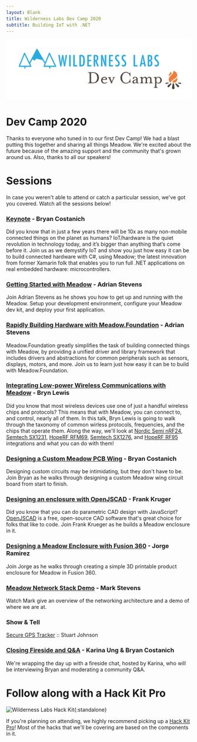 ```yaml
---
layout: Blank
title: Wilderness Labs Dev Camp 2020
subtitle: Building IoT with .NET
---
```


![](Support_Files/Wilderness_Labs_Dev_Camp.svg)

# Dev Camp 2020

Thanks to everyone who tuned in to our first Dev Camp! We had a blast putting this together and sharing all things Meadow. We're excited about the future because of the amazing support and the community that's grown around us. Also, thanks to all our speakers!

# Sessions

In case you weren't able to attend or catch a particular session, we've got you covered. Watch all the sessions below!

### [Keynote](https://www.youtube.com/watch?v=qE8qWhiz8Vw&list=PLoP9Fu9zn7qYOCCRY8UyuNGH6m2hFUls8&index=2&t=0s) - Bryan Costanich

Did you know that in just a few years there will be 10x as many non-mobile connected things on the planet as humans? IoT/hardware is the quiet revolution in technology today, and it’s bigger than anything that’s come before it. Join us as we demystify IoT and show you just how easy it can be to build connected hardware with C#, using Meadow; the latest innovation from former Xamarin folk that enables you to run full .NET applications on real embedded hardware: microcontrollers.

### [Getting Started with Meadow](https://www.youtube.com/watch?v=jahwwrjdg4k&list=PLoP9Fu9zn7qYOCCRY8UyuNGH6m2hFUls8&index=3&t=0s) - Adrian Stevens

Join Adrian Stevens as he shows you how to get up and running with the Meadow. Setup your development environment, configure your Meadow dev kit, and deploy your first application.

### [Rapidly Building Hardware with Meadow.Foundation](https://www.youtube.com/watch?v=0TLPD9x4ogg&list=PLoP9Fu9zn7qYOCCRY8UyuNGH6m2hFUls8&index=4&t=0s) - Adrian Stevens

Meadow.Foundation greatly simplifies the task of building connected things with Meadow, by providing a unified driver and library framework that includes drivers and abstractions for common peripherals such as sensors, displays, motors, and more. Join us to learn just how easy it can be to build with Meadow.Foundation.

### [Integrating Low-power Wireless Communications with Meadow](https://www.youtube.com/watch?v=XUSvKtplin8&list=PLoP9Fu9zn7qYOCCRY8UyuNGH6m2hFUls8&index=11) - Bryn Lewis

Did you know that most wireless devices use one of just a handful wireless chips and protocols? This means that with Meadow, you can connect to, and control, nearly all of them. In this talk, Bryn Lewis is going to walk through the taxonomy of common wirless protocols, frequencies, and the chips that operate them. Along the way, we'll look at [Nordic Semi nRF24](https://www.nordicsemi.com/Products/Low-power-short-range-wireless/nRF24-series), [Semtech SX1231](https://www.semtech.com/products/wireless-rf/fsk-transceivers/sx1231), [HopeRF RFM69](https://www.hoperf.com/modules/rf_transceiver/RFM69HCW.html), [Semtech SX1276](https://www.semtech.com/products/wireless-rf/lora-transceivers/sx1276), and [HopeRF RF95](https://www.hoperf.com/modules/lora/RFM95.html) integrations and what you can do with them!

### [Designing a Custom Meadow PCB Wing](https://www.youtube.com/watch?v=d0KIB_7rv7U&list=PLoP9Fu9zn7qYOCCRY8UyuNGH6m2hFUls8&index=6&t=0s) - Bryan Costanich

Designing custom circuits may be intimidating, but they don't have to be. Join Bryan as he walks through designing a custom Meadow wing circuit board from start to finish.

### [Designing an enclosure with OpenJSCAD](https://www.youtube.com/watch?v=T9IfF_1Y4z8&list=PLoP9Fu9zn7qYOCCRY8UyuNGH6m2hFUls8&index=8&t=0s) - Frank Kruger

Did you know that you can do parametric CAD design with JavaScript? [OpenJSCAD](https://openjscad.org/) is a free, open-source CAD software that's great choice for folks that like to code. Join Frank Krueger as he builds a Meadow enclosure in it.

### [Designing a Meadow Enclosure with Fusion 360](https://www.youtube.com/watch?v=YkhhE0ypLkg&list=PLoP9Fu9zn7qYOCCRY8UyuNGH6m2hFUls8&index=7&t=0s) - Jorge Ramirez

Join Jorge as he walks through creating a simple 3D printable product enclosure for Meadow in Fusion 360.

### [Meadow Network Stack Demo](https://www.youtube.com/watch?v=dMDUMQAopjc&list=PLoP9Fu9zn7qYOCCRY8UyuNGH6m2hFUls8&index=5&t=0s) - Mark Stevens

Watch Mark give an overview of the networking architecture and a demo of where we are at.

### Show & Tell

[Secure GPS Tracker](https://www.youtube.com/watch?v=FG1leJFa0xg&list=PLoP9Fu9zn7qYOCCRY8UyuNGH6m2hFUls8&index=9&t=0s) :: Stuart Johnson

### [Closing Fireside and Q&A](https://www.youtube.com/watch?v=SNb9jGz9TWQ&list=PLoP9Fu9zn7qYOCCRY8UyuNGH6m2hFUls8&index=10&t=0s) - Karina Ung & Bryan Costanich

We're wrapping the day up with a fireside chat, hosted by Karina, who will be interviewing Bryan and moderating a community Q&A.

# Follow along with a Hack Kit Pro

![Wilderness Labs Hack Kit](/HackKit/Wilderness_Labs_Hack_Kit.svg){:standalone}

If you're planning on attending, we highly recommend picking up a [Hack Kit Pro](https://store.wildernesslabs.co/collections/frontpage/products/meadow-f7-micro-development-board-w-hack-kit-pro)! Most of the hacks that we'll be covering are based on the components in it.
